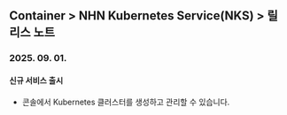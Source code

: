 ## Container > NHN Kubernetes Service(NKS) > 릴리스 노트

### 2025. 09. 01.
#### 신규 서비스 출시
* 콘솔에서 Kubernetes 클러스터를 생성하고 관리할 수 있습니다.
